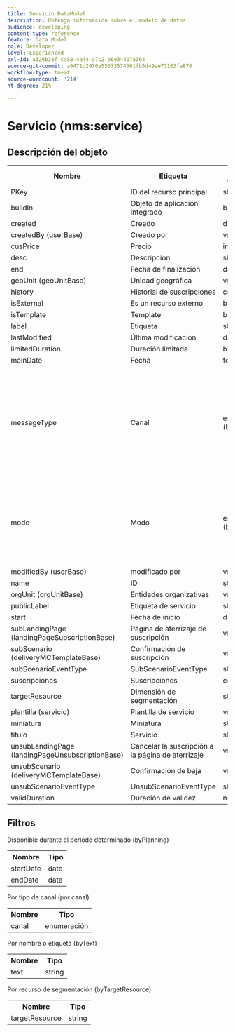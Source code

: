 ```yaml
---
title: Servicio DataModel
description: Obtenga información sobre el modelo de datos
audience: developing
content-type: reference
feature: Data Model
role: Developer
level: Experienced
exl-id: a326b38f-ca88-4a44-a7c2-b6e34497a364
source-git-commit: a6471d2970a55373574301fb5d49ee73103fa870
workflow-type: tm+mt
source-wordcount: '214'
ht-degree: 21%

---
```


# Servicio (nms:service)

## Descripción del objeto

<table>
               <tr>
                  <th>Nombre</th>
                  <th>Etiqueta</th>
                  <th>Tipo (longitud)</th>
                  <th>Valores de enumeración</th>
               </tr>
               <tr>
                  <td>PKey</td>
                  <td>ID del recurso principal</td>
                  <td>string </td>
                  <td> </td>
               </tr>
               <tr>
                  <td>buildIn</td>
                  <td>Objeto de aplicación integrado</td>
                  <td>booleano </td>
                  <td> </td>
               </tr>
               <tr>
                  <td>created</td>
                  <td>Creado</td>
                  <td>date </td>
                  <td> </td>
               </tr>
               <tr>
                  <td>createdBy (userBase)</td>
                  <td>Creado por</td>
                  <td>vínculo </td>
                  <td> </td>
               </tr>
               <tr>
                  <td>cusPrice</td>
                  <td>Precio</td>
                  <td>integer </td>
                  <td> </td>
               </tr>
               <tr>
                  <td>desc</td>
                  <td>Descripción</td>
                  <td>string (512)</td>
                  <td> </td>
               </tr>
               <tr>
                  <td>end</td>
                  <td>Fecha de finalización</td>
                  <td>date </td>
                  <td> </td>
               </tr>
               <tr>
                  <td>geoUnit (geoUnitBase)</td>
                  <td>Unidad geográfica</td>
                  <td>vínculo </td>
                  <td> </td>
               </tr>
               <tr>
                  <td>history</td>
                  <td>Historial de suscripciones</td>
                  <td>colección </td>
                  <td> </td>
               </tr>
               <tr>
                  <td>isExternal</td>
                  <td>Es un recurso externo</td>
                  <td>booleano </td>
                  <td> </td>
               </tr>
               <tr>
                  <td>isTemplate</td>
                  <td>Template</td>
                  <td>booleano </td>
                  <td> </td>
               </tr>
               <tr>
                  <td>label</td>
                  <td>Etiqueta</td>
                  <td>string (128)</td>
                  <td> </td>
               </tr>
               <tr>
                  <td>lastModified</td>
                  <td>Última modificación</td>
                  <td>date </td>
                  <td> </td>
               </tr>
               <tr>
                  <td>limitedDuration</td>
                  <td>Duración limitada</td>
                  <td>booleano </td>
                  <td> </td>
               </tr>
               <tr>
                  <td>mainDate</td>
                  <td>Fecha</td>
                  <td>fecha (255)</td>
                  <td> </td>
               </tr>
               <tr>
                  <td>messageType</td>
                  <td>Canal</td>
                  <td>enumeration (byte) </td>
                  <td>
                     <ul>
                        <li>Mobile (SMS) - sms - 1</li>
                        <li>Correo electrónico - correo electrónico - 0</li>
                        <li>VALOR NO VÁLIDO - __Invalid_value__ - __Invalid_value__</li>
                     </ul>
                  </td>
               </tr>
               <tr>
                  <td>mode</td>
                  <td>Modo</td>
                  <td>enumeration (byte) </td>
                  <td>
                     <ul>
                        <li>Viral - viral - 1</li>
                        <li>Newsletter - newsletter - 0</li>
                        <li>VALOR NO VÁLIDO - __Invalid_value__ - __Invalid_value__</li>
                     </ul>
                  </td>
               </tr>
               <tr>
                  <td>modifiedBy (userBase)</td>
                  <td>modificado por</td>
                  <td>vínculo </td>
                  <td> </td>
               </tr>
               <tr>
                  <td>name</td>
                  <td>ID</td>
                  <td>string (64)</td>
                  <td> </td>
               </tr>
               <tr>
                  <td>orgUnit (orgUnitBase)</td>
                  <td>Entidades organizativas</td>
                  <td>vínculo </td>
                  <td> </td>
               </tr>
               <tr>
                  <td>publicLabel</td>
                  <td>Etiqueta de servicio</td>
                  <td>string (128)</td>
                  <td> </td>
               </tr>
               <tr>
                  <td>start</td>
                  <td>Fecha de inicio</td>
                  <td>date </td>
                  <td> </td>
               </tr>
               <tr>
                  <td>subLandingPage (landingPageSubscriptionBase)</td>
                  <td>Página de aterrizaje de suscripción</td>
                  <td>vínculo </td>
                  <td> </td>
               </tr>
               <tr>
                  <td>subScenario (deliveryMCTemplateBase)</td>
                  <td>Confirmación de suscripción</td>
                  <td>vínculo </td>
                  <td> </td>
               </tr>
               <tr>
                  <td>subScenarioEventType</td>
                  <td>SubScenarioEventType</td>
                  <td>string </td>
                  <td> </td>
               </tr>
               <tr>
                  <td>suscripciones</td>
                  <td>Suscripciones</td>
                  <td>colección </td>
                  <td> </td>
               </tr>
               <tr>
                  <td>targetResource</td>
                  <td>Dimensión de segmentación</td>
                  <td>string (255)</td>
                  <td> </td>
               </tr>
               <tr>
                  <td>plantilla (servicio)</td>
                  <td>Plantilla de servicio</td>
                  <td>vínculo </td>
                  <td> </td>
               </tr>
               <tr>
                  <td>miniatura</td>
                  <td>Miniatura</td>
                  <td>string (255)</td>
                  <td> </td>
               </tr>
               <tr>
                  <td>título</td>
                  <td>Servicio</td>
                  <td>string (255)</td>
                  <td> </td>
               </tr>
               <tr>
                  <td>unsubLandingPage (landingPageUnsubscriptionBase)</td>
                  <td>Cancelar la suscripción a la página de aterrizaje</td>
                  <td>vínculo </td>
                  <td> </td>
               </tr>
               <tr>
                  <td>unsubScenario (deliveryMCTemplateBase)</td>
                  <td>Confirmación de baja</td>
                  <td>vínculo </td>
                  <td> </td>
               </tr>
               <tr>
                  <td>unsubScenarioEventType</td>
                  <td>UnsubScenarioEventType</td>
                  <td>string </td>
                  <td> </td>
               </tr>
               <tr>
                  <td>validDuration</td>
                  <td>Duración de validez</td>
                  <td>number </td>
                  <td> </td>
               </tr>
            </table>

## Filtros

Disponible durante el periodo determinado (byPlanning)

<table>
    <tr>
    <th>Nombre</th>
    <th>Tipo</th>
    </tr>
    <tr>
    <td>startDate</td>
    <td>date</td>
    </tr>
    <tr>
    <td>endDate</td>
    <td>date</td>
    </tr>
</table>

Por tipo de canal (por canal)

<table>
<tr>
<th>Nombre</th>
<th>Tipo</th>
</tr>
<tr>
<td>canal</td>
<td>enumeración</td>
</tr>
</table>

Por nombre o etiqueta (byText)

<table>
<tr>
<th>Nombre</th>
<th>Tipo</th>
</tr>
<tr>
<td>text</td>
<td>string</td>
</tr>
</table>

Por recurso de segmentación (byTargetResource)

<table>
<tr>
<th>Nombre</th>
<th>Tipo</th>
</tr>
<tr>
<td>targetResource</td>
<td>string</td>
</tr>
</table>
